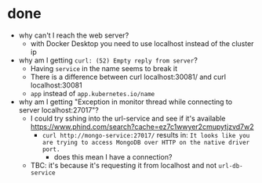 # done

- why can't I reach the web server?
    - with Docker Desktop you need to use localhost instead of the cluster ip
- why am I getting `curl: (52) Empty reply from server`?
    - Having `service` in the name seems to break it
    - There is a difference between curl localhost:30081/ and curl localhost:30081
    - `app` instead of `app.kubernetes.io/name`
- why am I getting "Exception in monitor thread while connecting to server localhost:27017"?
  - I could try sshing into the url-service and see if it's available https://www.phind.com/search?cache=ez7c1wwyer2cmupytjzvd7w2
    - `curl http://mongo-service:27017/` results in: `It looks like you are trying to access MongoDB over HTTP on the native driver port.`
      - does this mean I have a connection?
  - TBC: it's because it's requesting it from localhost and not `url-db-service`
    
